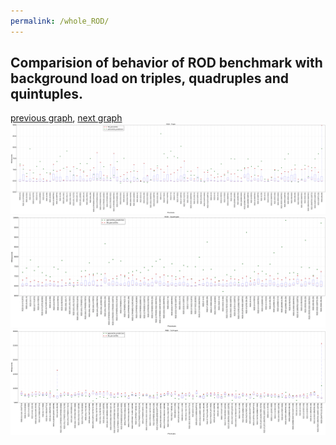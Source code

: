 ```yaml
---
permalink: /whole_ROD/
---
```



## Comparision of behavior of ROD benchmark with background load on triples, quadruples and quintuples.

[previous graph](../whole_RB/), [next graph](../whole_SMATRIX/)
![graph figure](./images/triple/ROD_box.png)![graph figure](./images/quadruple/ROD_box.png)![graph figure](./images/quintuple/ROD_box.png)